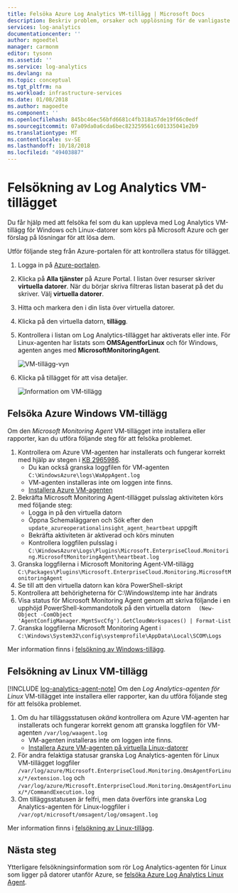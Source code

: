 ```yaml
---
title: Felsöka Azure Log Analytics VM-tillägg | Microsoft Docs
description: Beskriv problem, orsaker och upplösning för de vanligaste problemen med Log Analytics VM-tillägg för Windows och Linux virtuella Azure-datorer.
services: log-analytics
documentationcenter: ''
author: mgoedtel
manager: carmonm
editor: tysonn
ms.assetid: ''
ms.service: log-analytics
ms.devlang: na
ms.topic: conceptual
ms.tgt_pltfrm: na
ms.workload: infrastructure-services
ms.date: 01/08/2018
ms.author: magoedte
ms.component: ''
ms.openlocfilehash: 845bc46ec56bfd6681c4fb318a57de19f66c0edf
ms.sourcegitcommit: 07a09da0a6cda6bec823259561c601335041e2b9
ms.translationtype: MT
ms.contentlocale: sv-SE
ms.lasthandoff: 10/18/2018
ms.locfileid: "49403887"
---
```

# <a name="troubleshooting-the-log-analytics-vm-extension"></a>Felsökning av Log Analytics VM-tillägget
Du får hjälp med att felsöka fel som du kan uppleva med Log Analytics VM-tillägg för Windows och Linux-datorer som körs på Microsoft Azure och ger förslag på lösningar för att lösa dem.

Utför följande steg från Azure-portalen för att kontrollera status för tillägget.

1. Logga in på [Azure-portalen](http://portal.azure.com).
2. Klicka på **Alla tjänster** på Azure Portal. I listan över resurser skriver **virtuella datorer**. När du börjar skriva filtreras listan baserat på det du skriver. Välj **virtuella datorer**.
3. Hitta och markera den i din lista över virtuella datorer.
3. Klicka på den virtuella datorn, **tillägg**.
4. Kontrollera i listan om Log Analytics-tillägget har aktiverats eller inte.  För Linux-agenten har listats som **OMSAgentforLinux** och för Windows, agenten anges med **MicrosoftMonitoringAgent**.

   ![VM-tillägg-vyn](./media/log-analytics-azure-vmext-troubleshoot/log-analytics-vmview-extensions.png)

4. Klicka på tillägget för att visa detaljer. 

   ![Information om VM-tillägg](./media/log-analytics-azure-vmext-troubleshoot/log-analytics-vmview-extensiondetails.png)

## <a name="troubleshooting-azure-windows-vm-extension"></a>Felsöka Azure Windows VM-tillägg

Om den *Microsoft Monitoring Agent* VM-tillägget inte installera eller rapporter, kan du utföra följande steg för att felsöka problemet.

1. Kontrollera om Azure VM-agenten har installerats och fungerar korrekt med hjälp av stegen i [KB 2965986](https://support.microsoft.com/kb/2965986#mt1).
   * Du kan också granska loggfilen för VM-agenten `C:\WindowsAzure\logs\WaAppAgent.log`
   * VM-agenten installeras inte om loggen inte finns.
   * [Installera Azure VM-agenten](log-analytics-quick-collect-azurevm.md#enable-the-log-analytics-vm-extension)
2. Bekräfta Microsoft Monitoring Agent-tillägget pulsslag aktiviteten körs med följande steg:
   * Logga in på den virtuella datorn
   * Öppna Schemaläggaren och Sök efter den `update_azureoperationalinsight_agent_heartbeat` uppgift
   * Bekräfta aktiviteten är aktiverad och körs minuten
   * Kontrollera loggfilen pulsslag i `C:\WindowsAzure\Logs\Plugins\Microsoft.EnterpriseCloud.Monitoring.MicrosoftMonitoringAgent\heartbeat.log`
3. Granska loggfilerna i Microsoft Monitoring Agent-VM-tillägg `C:\Packages\Plugins\Microsoft.EnterpriseCloud.Monitoring.MicrosoftMonitoringAgent`
4. Se till att den virtuella datorn kan köra PowerShell-skript
5. Kontrollera att behörigheterna för C:\Windows\temp inte har ändrats
6. Visa status för Microsoft Monitoring Agent genom att skriva följande i en upphöjd PowerShell-kommandotolk på den virtuella datorn `  (New-Object -ComObject 'AgentConfigManager.MgmtSvcCfg').GetCloudWorkspaces() | Format-List`
7. Granska loggfilerna Microsoft Monitoring Agent i `C:\Windows\System32\config\systemprofile\AppData\Local\SCOM\Logs`

Mer information finns i [felsökning av Windows-tillägg](../virtual-machines/windows/extensions-oms.md).

## <a name="troubleshooting-linux-vm-extension"></a>Felsökning av Linux VM-tillägg
[!INCLUDE [log-analytics-agent-note](../../includes/log-analytics-agent-note.md)] 
Om den *Log Analytics-agenten för Linux* VM-tillägget inte installera eller rapporter, kan du utföra följande steg för att felsöka problemet.

1. Om du har tilläggsstatusen *okänd* kontrollera om Azure VM-agenten har installerats och fungerar korrekt genom att granska loggfilen för VM-agenten `/var/log/waagent.log`
   * VM-agenten installeras inte om loggen inte finns.
   * [Installera Azure VM-agenten på virtuella Linux-datorer](log-analytics-quick-collect-azurevm.md#enable-the-log-analytics-vm-extension)
2. För andra felaktiga statusar granska Log Analytics-agenten för Linux VM-tillägget loggfiler `/var/log/azure/Microsoft.EnterpriseCloud.Monitoring.OmsAgentForLinux/*/extension.log` och `/var/log/azure/Microsoft.EnterpriseCloud.Monitoring.OmsAgentForLinux/*/CommandExecution.log`
3. Om tilläggsstatusen är felfri, men data överförs inte granska Log Analytics-agenten för Linux-loggfiler i `/var/opt/microsoft/omsagent/log/omsagent.log`

Mer information finns i [felsökning av Linux-tillägg](../virtual-machines/linux/extensions-oms.md).

## <a name="next-steps"></a>Nästa steg

Ytterligare felsökningsinformation som rör Log Analytics-agenten för Linux som ligger på datorer utanför Azure, se [felsöka Azure Log Analytics Linux Agent](log-analytics-agent-linux-support.md).  
